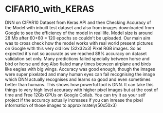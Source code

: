 # CIFAR10_with_KERAS
DNN on CIFAR10 Dataset from Keras API and then Checking Accuracy of the Model with inbuilt test dataset and also from images downloaded from Google to see the efficiency of the model in real life.
Model size is around 28 Mb after 60+60 = 120 epochs so couldn't be uploaded.
Our main aim was to cross check how the model works with real world present pictures on Google with this very old low (32x32x3) Pixel RGB images.
So as expected it's not so accurate as we reached 88% accuracy on dataset validation set only.
Many predictions failed specially between horse and bird or horse and dog
Also fialed many times between airplane and birds like eagles with big wings.
Accuracy was good enough, though the images were super pixelated and many human eyes can fail recognising the image which DNN actually recognises and learns so good and even sometimes better than humans.
This shows how powerful tool is DNN.
It can take this things to very high level accuracy with higher pixel images but at the cost of time and Free 12Gb GPUs on Google Collab.
You can try it as your self project if the accuracy actually increases if you can inrease the pixel information of those images to approximately(50x50x3)
